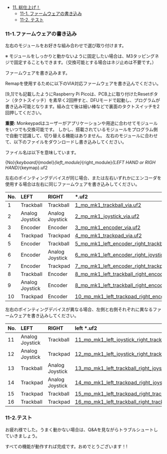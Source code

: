 <!-- ### Monkeypad Build Guide Top Page is here [English](01_build_guide.md)  -->

  - [11. 総仕上げ！](11_完成.md)
    - [11-1. ファームウェアの書き込み](#11-1ファームウェアの書き込み)
    - [11-2. テスト](#11-2テスト)

### 11-1.ファームウェアの書き込み

左右のモジュールをお好きな組み合わせで選び取り付けます。

※ モジュールをしっかりと動かないように固定したい場合は、M3タッピングネジで固定することもできます。（交換可能とする場合はネジ止めは不要です。）

ファームウェアを書き込みます。

Remapを使用するために以下のVIA対応ファームウェアを書き込んでください。

[9_1]でも記載したようにRaspberry Pi Picoは、PCB上に取り付けたResetボタン（タクトスイッチ）を素早く2回押すと、DFUモードで起動し、プログラムが書き込み可能となります。組み立て後は細い棒などで裏面のタクトスイッチを2回押してください。

**重要:** Monkeypadはユーザーがアプリケーションや用途に合わせてモジュールをいつでも交換可能です。
しかし、搭載されているモジュールをプログラム側で自動で認識して、切り替える機能はありません。
左右のモジュールに合わせて、以下のファイルをダウンロードし書き込みしてください。 

ファイル名は以下を意味しています。

{No}_{keyboard}_{model}_{left_module}_{right_module}_{LEFT HAND or RIGH HAND}_{keymap}.uf2


左右のポインティングデバイスが同じ場合、または左右いずれかにエンコーダを使用する場合は左右に同じファームウェアを書き込みしてください。

|No.|LEFT|RIGHT| *.uf2 |
|:----|:----|:----|:----|
|1|Trackball|Trackball|[1_mp_mk1_trackball_via.uf2](https://github.com/monkeypad/monkeypad/releases/download/v0.2.0/1_mp_mk1_trackball_via.uf2)|
|2|Analog Joystick|Analog Joystick|[2_mp_mk1_joystick_via.uf2](https://github.com/monkeypad/monkeypad/releases/download/v0.2.0/2_mp_mk1_joystick_via.uf2)|
|3|Encoder|Encoder|[3_mp_mk1_encoder_via.uf2](https://github.com/monkeypad/monkeypad/releases/download/v0.2.0/3_mp_mk1_encoder_via.uf2)|
|4|Trackpad|Trackpad|[4_mp_mk1_trackpad_via.uf2](https://github.com/monkeypad/monkeypad/releases/download/v0.2.0/4_mp_mk1_trackpad_via.uf2)|
|5|Encoder|Trackball|[5_mp_mk1_left_encoder_right_trackball_via.uf2](https://github.com/monkeypad/monkeypad/releases/download/v0.2.0/5_mp_mk1_left_encoder_right_trackball_via.uf2)|
|6|Encoder|Analog Joystick|[6_mp_mk1_left_encoder_right_joystick_via.uf2](https://github.com/monkeypad/monkeypad/releases/download/v0.2.0/6_mp_mk1_left_encoder_right_joystick_via.uf2)|
|7|Encoder|Trackpad|[7_mp_mk1_left_encoder_right_trackpad_via.uf2](https://github.com/monkeypad/monkeypad/releases/download/v0.2.0/7_mp_mk1_left_encoder_right_trackpad_via.uf2)|
|8|Trackball|Encoder|[8_mp_mk1_left_trackball_right_encoder_via.uf2](https://github.com/monkeypad/monkeypad/releases/download/v0.2.0/8_mp_mk1_left_trackball_right_encoder_via.uf2)|
|9|Analog Joystick|Encoder|[8_mp_mk1_left_trackball_right_encoder_via.uf2](https://github.com/monkeypad/monkeypad/releases/download/v0.2.0/9_mp_mk1_left_joystick_right_encoder_via.uf2)|
|10|Trackpad|Encoder|[10_mp_mk1_left_trackpad_right_encoder_via.uf2](https://github.com/monkeypad/monkeypad/releases/download/v0.2.0/10_mp_mk1_left_trackpad_right_encoder_via.uf2)|

左右のポインティングデバイスが異なる場合、左側と右側それぞれに異なるファームウェアを書き込みしてください。

|No.|LEFT|RIGHT|left *.uf2|right *.uf2|
|:----|:----|:----|:----|:----|
|11|Analog Joystick|Trackball|[11_mp_mk1_left_joystick_right_trackball_LEFT_via.uf2](https://github.com/monkeypad/monkeypad/releases/download/v0.2.0/11_mp_mk1_left_joystick_right_trackball_LEFT_via.uf2)|[11_mp_mk1_left_joystick_right_trackball_RIGHT_via.uf2](https://github.com/monkeypad/monkeypad/releases/download/v0.2.0/11_mp_mk1_left_joystick_right_trackball_RIGHT_via.uf2)|
|12|Analog Joystick|Trackpad|[12_mp_mk1_left_joystick_right_trackpad_LEFT_via.uf2](https://github.com/monkeypad/monkeypad/releases/download/v0.2.0/12_mp_mk1_left_joystick_right_trackpad_LEFT_via.uf2)|[12_mp_mk1_left_joystick_right_trackpad_RIGHT_via.uf2](https://github.com/monkeypad/monkeypad/releases/download/v0.2.0/12_mp_mk1_left_joystick_right_trackpad_RIGHT_via.uf2)|
|13|Trackball|Analog Joystick|[13_mp_mk1_left_trackball_right_joystick_LEFT_via.uf2](https://github.com/monkeypad/monkeypad/releases/download/v0.2.0/13_mp_mk1_left_trackball_right_joystick_LEFT_via.uf2)|[13_mp_mk1_left_trackball_right_joystick_RIGHT_via.uf2](https://github.com/monkeypad/monkeypad/releases/download/v0.2.0/13_mp_mk1_left_trackball_right_joystick_RIGHT_via.uf2)|
|14|Trackpad|Analog Joystick|[14_mp_mk1_left_trackpad_right_joystick_LEFT_via.uf2](https://github.com/monkeypad/monkeypad/releases/download/v0.2.0/14_mp_mk1_left_trackpad_right_joystick_LEFT_via.uf2)|[14_mp_mk1_left_trackpad_right_joystick_RIGHT_via.uf2](https://github.com/monkeypad/monkeypad/releases/download/v0.2.0/14_mp_mk1_left_trackpad_right_joystick_RIGHT_via.uf2)|
|15|Trackpad|Trackball|[15_mp_mk1_left_trackpad_right_trackball_LEFT_via.uf2](https://github.com/monkeypad/monkeypad/releases/download/v0.2.0/15_mp_mk1_left_trackpad_right_trackball_LEFT_via.uf2)|[15_mp_mk1_left_trackpad_right_trackball_RIGHT_via.uf2](https://github.com/monkeypad/monkeypad/releases/download/v0.2.0/15_mp_mk1_left_trackpad_right_trackball_RIGHT_via.uf2)|
|16|Trackball|Trackpad|[16_mp_mk1_left_trackball_right_trackpad_LEFT_via.uf2](https://github.com/monkeypad/monkeypad/releases/download/v0.2.0/16_mp_mk1_left_trackball_right_trackpad_LEFT_via.uf2)|[16_mp_mk1_left_trackball_right_trackpad_RIGHT_via.uf2](https://github.com/monkeypad/monkeypad/releases/download/v0.2.0/16_mp_mk1_left_trackball_right_trackpad_RIGHT_via.uf2)|


### 11-2.テスト

お疲れ様でした。うまく動かない場合は、Q&Aを見ながらトラブルシュートしていきましょう。

すべての機能が動作すれば完成です。おめでとうございます！!
